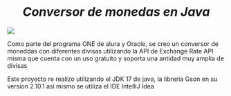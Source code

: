 <h1 align="center"> <em>Conversor de monedas en Java </em></h1>


   <p align="left">
   <img src="https://img.shields.io/badge/STATUS-EN%20DESAROLLO-green">
   </p>

<p>Como parte del programa ONE de alura y Oracle, se creo un conversor de moneddas con diferentes divisas utilizando la API de Exchange Rate API misma que cuenta con un uso gratuito y soporta una antidad muy amplia de divisas</p>

<p>Este proyecto re realizo utilizando el JDK 17 de java, la libreria Gson en su version 2.10.1 así mismo se utiliza el IDE IntelliJ Idea</p>
